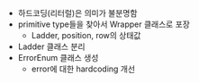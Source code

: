 - 하드코딩(리터럴)은 의미가 불분명함
- primitive type들을 찾아서 Wrapper 클래스로 포장
    - Ladder, position, row의 상태값
- Ladder 클래스 분리
- ErrorEnum 클래스 생성
  - error에  대한 hardcoding 개선